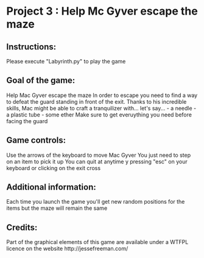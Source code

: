 <h1>Project 3 : Help Mc Gyver escape the maze</h1>

<h2>Instructions:</h2>
Please execute "Labyrinth.py" to play the game

<h2>Goal of the game:</h2>
Help Mac Gyver escape the maze
In order to escape you need to find a way to defeat the guard standing in front of the exit.
Thanks to his incredible skills, Mac might be able to craft a tranquilizer with... let's say...
- a needle
- a plastic tube
- some ether
Make sure to get everuything you need before facing the guard

<h2>Game controls:</h2>
Use the arrows of the keyboard to move Mac Gyver
You just need to step on an item to pick it up
You can quit at anytime y pressing "esc" on your keyboard or clicking on the exit cross

<h2>Additional information:</h2>
Each time you launch the game you'll get new random positions for the items but the maze will remain the same

<h2>Credits:</h2>
Part of the graphical elements of this game are available under a WTFPL licence on the website http://jessefreeman.com/